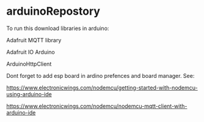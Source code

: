 # arduinoRepostory

To run this download libraries in arduino:

Adafruit MQTT library 

Adafruit IO Arduino

ArduinoHttpClient 

Dont forget to add esp board in ardino prefences and board manager.
See:

https://www.electronicwings.com/nodemcu/getting-started-with-nodemcu-using-arduino-ide

https://www.electronicwings.com/nodemcu/nodemcu-mqtt-client-with-arduino-ide
